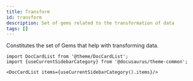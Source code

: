 ```yaml
---
title: Transform
id: transform
description: Set of gems related to the transformation of data
tags: []
---
```


Constitutes the set of Gems that help with transforming data.

```mdx-code-block
import DocCardList from '@theme/DocCardList';
import {useCurrentSidebarCategory} from '@docusaurus/theme-common';

<DocCardList items={useCurrentSidebarCategory().items}/>
```
